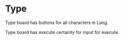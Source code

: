 # Type

Type board has buttons for all characters in Lang.

Type board has execute certainty for input for execute.